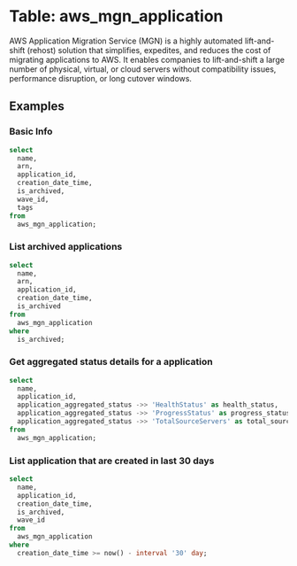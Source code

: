 # Table: aws_mgn_application

AWS Application Migration Service (MGN) is a highly automated lift-and-shift (rehost) solution that simplifies, expedites, and reduces the cost of migrating applications to AWS. It enables companies to lift-and-shift a large number of physical, virtual, or cloud servers without compatibility issues, performance disruption, or long cutover windows.

## Examples

### Basic Info

```sql
select
  name,
  arn,
  application_id,
  creation_date_time,
  is_archived,
  wave_id,
  tags
from
  aws_mgn_application;
```

### List archived applications

```sql
select
  name,
  arn,
  application_id,
  creation_date_time,
  is_archived
from
  aws_mgn_application
where
  is_archived;
```

### Get aggregated status details for a application

```sql
select
  name,
  application_id,
  application_aggregated_status ->> 'HealthStatus' as health_status,
  application_aggregated_status ->> 'ProgressStatus' as progress_status,
  application_aggregated_status ->> 'TotalSourceServers' as total_source_servers
from
  aws_mgn_application;
```

### List application that are created in last 30 days

```sql
select
  name,
  application_id,
  creation_date_time,
  is_archived,
  wave_id
from
  aws_mgn_application
where
  creation_date_time >= now() - interval '30' day;
```